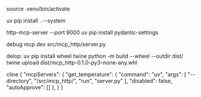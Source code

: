 source .venv/bin/activate


uv pip install . --system

http-mcp-server --port 9000
uv pip install  pydantic-settings

debug
mcp dev src/mcp_http/server.py 

delop:
uv pip install wheel twine
python -m build --wheel --outdir dist/
twine upload dist/mcp_http-0.1.0-py3-none-any.whl

cline
{
  "mcpServers": {
    "get_temperature": {
      "command": "uv",
      "args": [
        "--directory",
        "/src/mcp_http/",
        "run",
        "server.py"
      ],
      "disabled": false,
      "autoApprove": []
    },
  }
}